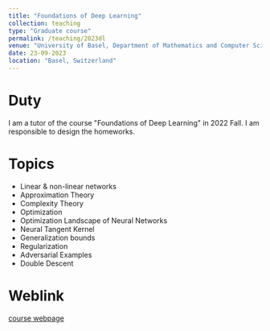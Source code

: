 ```yaml
---
title: "Foundations of Deep Learning"
collection: teaching
type: "Graduate course"
permalink: /teaching/2023dl
venue: "University of Basel, Department of Mathematics and Computer Science"
date: 23-09-2023
location: "Basel, Switzerland"
---
```


Duty
=====
I am a tutor of the course "Foundations of Deep Learning" in 2022 Fall. I am responsible to design the homeworks.

Topics
======
* Linear & non-linear networks
* Approximation Theory
* Complexity Theory
* Optimization
* Optimization Landscape of Neural Networks
* Neural Tangent Kernel
* Generalization bounds
* Regularization
* Adversarial Examples
* Double Descent

Weblink
======
[course webpage](https://dmi.unibas.ch/de/studium/computer-science-informatik/lehrangebot-hs23/lecture-foundations-of-deep-learning/)
